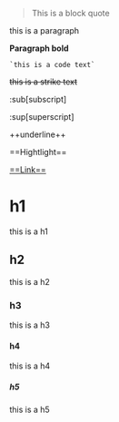> This is a block quote

this is a paragraph

**Paragraph bold**

`` `this is a code text` ``

~~this is a strike text~~

:sub[subscript]

:sup[superscript]

++underline++

==Hightlight==

[==Link==](https://bing.com)

# h1

this is a h1

## h2

this is a h2

### h3

this is a h3

#### h4

this is a h4

##### h5

this is a h5
